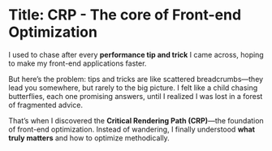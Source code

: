# Title: CRP - The core of Front-end Optimization

I used to chase after every **performance tip and trick** I came across, hoping to make my front-end applications faster.

But here’s the problem: tips and tricks are like scattered breadcrumbs—they lead you somewhere, but rarely to the big picture. I felt like a child chasing butterflies, each one promising answers, until I realized I was lost in a forest of fragmented advice.

That’s when I discovered the **Critical Rendering Path (CRP)**—the foundation of front-end optimization. Instead of wandering, I finally understood **what truly matters** and how to optimize methodically.